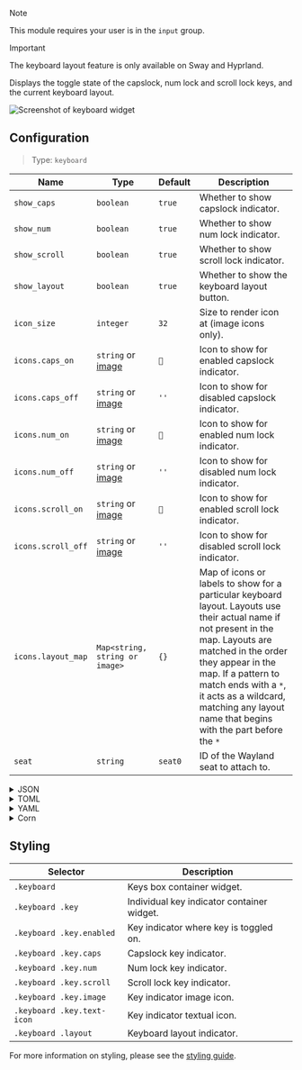 > [!NOTE]
> This module requires your user is in the `input` group.

> [!IMPORTANT]
> The keyboard layout feature is only available on Sway and Hyprland.

Displays the toggle state of the capslock, num lock and scroll lock keys, and the current keyboard layout.

![Screenshot of keyboard widget](https://f.jstanger.dev/github/ironbar/keys.png)

## Configuration

> Type: `keyboard`

| Name               | Type                           | Default | Description                                                                                                               |
| ------------------ | ------------------------------ | ------- | ------------------------------------------------------------------------------------------------------------------------- |
| `show_caps`        | `boolean`                      | `true`  | Whether to show capslock indicator.                                                                                       |
| `show_num`         | `boolean`                      | `true`  | Whether to show num lock indicator.                                                                                       |
| `show_scroll`      | `boolean`                      | `true`  | Whether to show scroll lock indicator.                                                                                    |
| `show_layout`      | `boolean`                      | `true`  | Whether to show the keyboard layout button.                                                                               |
| `icon_size`        | `integer`                      | `32`    | Size to render icon at (image icons only).                                                                                |
| `icons.caps_on`    | `string` or [image](images)    | `󰪛`     | Icon to show for enabled capslock indicator.                                                                              |
| `icons.caps_off`   | `string` or [image](images)    | `''`    | Icon to show for disabled capslock indicator.                                                                             |
| `icons.num_on`     | `string` or [image](images)    | ``     | Icon to show for enabled num lock indicator.                                                                              |
| `icons.num_off`    | `string` or [image](images)    | `''`    | Icon to show for disabled num lock indicator.                                                                             |
| `icons.scroll_on`  | `string` or [image](images)    | ``     | Icon to show for enabled scroll lock indicator.                                                                           |
| `icons.scroll_off` | `string` or [image](images)    | `''`    | Icon to show for disabled scroll lock indicator.                                                                          |
| `icons.layout_map` | `Map<string, string or image>` | `{}`    | Map of icons or labels to show for a particular keyboard layout. Layouts use their actual name if not present in the map. Layouts are matched in the order they appear in the map. If a pattern to match ends with a `*`, it acts as a wildcard, matching any layout name that begins with the part before the `*` |
| `seat`             | `string`                       | `seat0` | ID of the Wayland seat to attach to.                                                                                      |

<details>
<summary>JSON</summary>

```json
{
  "end": [
    {
      "type": "keyboard",
      "show_scroll": false,
      "icons": {
        "caps_on": "󰪛",
        "layout_map": {
          "English (US)": "🇺🇸",
          "Ukrainian": "🇺🇦"
        }
      }
    }
  ]
}
```

</details>

<details>
<summary>TOML</summary>

```toml
[[end]]
type = "keyboard"
show_scroll = false

[end.icons]
caps_on = "󰪛"

[end.icons.layout_map]
"English (US)" = "🇺🇸"
Ukrainian = "🇺🇦"
```

</details>

<details>
<summary>YAML</summary>

```yaml
end:
  - type: keyboard
    show_scroll: false
    icons:
      caps_on: 󰪛
      layout_map:
        "English (US)": 🇺🇸
        Ukrainian: 🇺🇦

```

</details>

<details>
<summary>Corn</summary>

```corn
{
end = [ 
        { 
            type = "keyboard" 
            show_scroll = false 
            icons.caps_on = "󰪛" 
            icons.layout_map.'English (US)' = "🇺🇸"
            icons.layout_map.Ukrainian = "🇺🇦"
        }
    ]
}
```

</details>

## Styling

| Selector                   | Description                                |
| -------------------------- | ------------------------------------------ |
| `.keyboard`                | Keys box container widget.                 |
| `.keyboard .key`           | Individual key indicator container widget. |
| `.keyboard .key.enabled`   | Key indicator where key is toggled on.     |
| `.keyboard .key.caps`      | Capslock key indicator.                    |
| `.keyboard .key.num`       | Num lock key indicator.                    |
| `.keyboard .key.scroll`    | Scroll lock key indicator.                 |
| `.keyboard .key.image`     | Key indicator image icon.                  |
| `.keyboard .key.text-icon` | Key indicator textual icon.                |
| `.keyboard .layout`        | Keyboard layout indicator.                 |

For more information on styling, please see the [styling guide](styling-guide).
